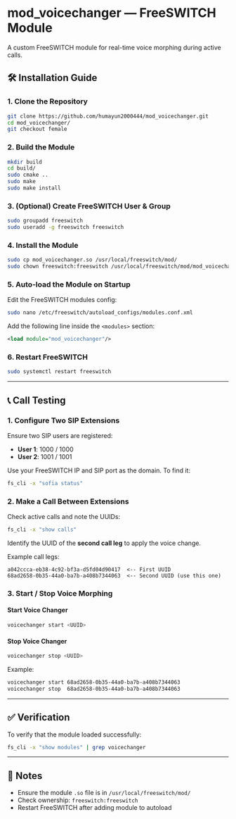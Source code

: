 # mod_voicechanger — FreeSWITCH Module

A custom FreeSWITCH module for real-time voice morphing during active calls.

## 🛠️ Installation Guide

### 1. Clone the Repository

```bash
git clone https://github.com/humayun2000444/mod_voicechanger.git
cd mod_voicechanger/
git checkout female
```

### 2. Build the Module

```bash
mkdir build
cd build/
sudo cmake ..
sudo make
sudo make install
```

### 3. (Optional) Create FreeSWITCH User & Group

```bash
sudo groupadd freeswitch
sudo useradd -g freeswitch freeswitch
```

### 4. Install the Module

```bash
sudo cp mod_voicechanger.so /usr/local/freeswitch/mod/
sudo chown freeswitch:freeswitch /usr/local/freeswitch/mod/mod_voicechanger.so
```

### 5. Auto-load the Module on Startup

Edit the FreeSWITCH modules config:

```bash
sudo nano /etc/freeswitch/autoload_configs/modules.conf.xml
```

Add the following line inside the `<modules>` section:

```xml
<load module="mod_voicechanger"/>
```

### 6. Restart FreeSWITCH

```bash
sudo systemctl restart freeswitch
```

---

## 📞 Call Testing

### 1. Configure Two SIP Extensions

Ensure two SIP users are registered:

- **User 1**: 1000 / 1000
- **User 2**: 1001 / 1001

Use your FreeSWITCH IP and SIP port as the domain. To find it:

```bash
fs_cli -x "sofia status"
```

### 2. Make a Call Between Extensions

Check active calls and note the UUIDs:

```bash
fs_cli -x "show calls"
```

Identify the UUID of the **second call leg** to apply the voice change.

Example call legs:

```
a042ccca-eb38-4c92-bf3a-d5fd04d90417  <-- First UUID
68ad2658-0b35-44a0-ba7b-a408b7344063  <-- Second UUID (use this one)
```

### 3. Start / Stop Voice Morphing

#### Start Voice Changer

```bash
voicechanger start <UUID>
```

#### Stop Voice Changer

```bash
voicechanger stop <UUID>
```

Example:

```bash
voicechanger start 68ad2658-0b35-44a0-ba7b-a408b7344063
voicechanger stop  68ad2658-0b35-44a0-ba7b-a408b7344063
```

---

## ✅ Verification

To verify that the module loaded successfully:

```bash
fs_cli -x "show modules" | grep voicechanger
```

---

## 📌 Notes

- Ensure the module `.so` file is in `/usr/local/freeswitch/mod/`
- Check ownership: `freeswitch:freeswitch`
- Restart FreeSWITCH after adding module to autoload

